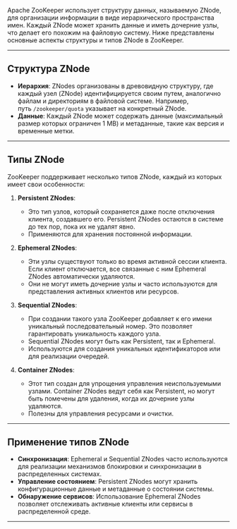 
Apache ZooKeeper использует структуру данных, называемую ZNode, для организации информации в виде иерархического пространства имен. Каждый ZNode может хранить данные и иметь дочерние узлы, что делает его похожим на файловую систему. Ниже представлены основные аспекты структуры и типов ZNode в ZooKeeper.

---
## Структура ZNode

- **Иерархия**: ZNodes организованы в древовидную структуру, где каждый узел (ZNode) идентифицируется своим путем, аналогично файлам и директориям в файловой системе. Например, путь `/zookeeper/quota` указывает на конкретный ZNode.
- **Данные**: Каждый ZNode может содержать данные (максимальный размер которых ограничен 1 MB) и метаданные, такие как версия и временные метки.
---
## Типы ZNode

ZooKeeper поддерживает несколько типов ZNode, каждый из которых имеет свои особенности:

1. **Persistent ZNodes**:
    - Это тип узлов, который сохраняется даже после отключения клиента, создавшего его. Persistent ZNodes остаются в системе до тех пор, пока их не удалят явно.
    - Применяются для хранения постоянной информации.
    
2. **Ephemeral ZNodes**:
    - Эти узлы существуют только во время активной сессии клиента. Если клиент отключается, все связанные с ним Ephemeral ZNodes автоматически удаляются.
    - Они не могут иметь дочерние узлы и часто используются для представления активных клиентов или ресурсов.
    
3. **Sequential ZNodes**:
    - При создании такого узла ZooKeeper добавляет к его имени уникальный последовательный номер. Это позволяет гарантировать уникальность каждого узла.
    - Sequential ZNodes могут быть как Persistent, так и Ephemeral.
    - Используются для создания уникальных идентификаторов или для реализации очередей.
    
4. **Container ZNodes**:
    - Этот тип создан для упрощения управления неиспользуемыми узлами. Container ZNodes ведут себя как Persistent, но могут быть помечены для удаления, когда их дочерние узлы удаляются.
    - Полезны для управления ресурсами и очистки.
---
## Применение типов ZNode

- **Синхронизация**: Ephemeral и Sequential ZNodes часто используются для реализации механизмов блокировки и синхронизации в распределенных системах.
- **Управление состоянием**: Persistent ZNodes могут хранить конфигурационные данные и метаданные о состоянии системы.
- **Обнаружение сервисов**: Использование Ephemeral ZNodes позволяет отслеживать активные клиенты или сервисы в распределенной среде.
---

